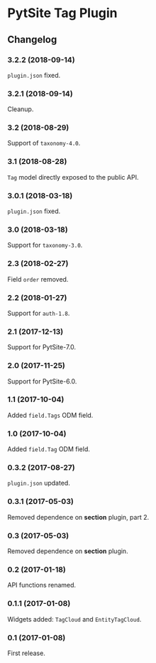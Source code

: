 # PytSite Tag Plugin


## Changelog


### 3.2.2 (2018-09-14)

`plugin.json` fixed.


### 3.2.1 (2018-09-14)

Cleanup.


### 3.2 (2018-08-29)

Support of `taxonomy-4.0`.


### 3.1 (2018-08-28)

`Tag` model directly exposed to the public API.


### 3.0.1 (2018-03-18)

`plugin.json` fixed.


### 3.0 (2018-03-18)

Support for `taxonomy-3.0`.


### 2.3 (2018-02-27)

Field `order` removed.


### 2.2 (2018-01-27)

Support for `auth-1.8`.


### 2.1 (2017-12-13)

Support for PytSite-7.0.


### 2.0 (2017-11-25)

Support for PytSite-6.0.


### 1.1 (2017-10-04)

Added `field.Tags` ODM field.


### 1.0 (2017-10-04)

Added `field.Tag` ODM field.


### 0.3.2 (2017-08-27)

`plugin.json` updated.


### 0.3.1 (2017-05-03)

Removed dependence on **section** plugin, part 2.


### 0.3 (2017-05-03)

Removed dependence on **section** plugin.


### 0.2 (2017-01-18)

API functions renamed.


### 0.1.1 (2017-01-08)

Widgets added: `TagCloud` and `EntityTagCloud`.


### 0.1 (2017-01-08)

First release.
